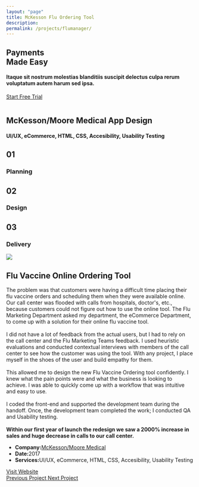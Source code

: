 ```yaml
---
layout: "page"
title: McKesson Flu Ordering Tool
description:
permalink: /projects/flumanager/
---
```


<section class="height-100 section-skewed geometric-bg colored-bg" id="home" data-custom-bg="#6956fb">
        <div class="centrize">
          <div class="v-center">
            <div class="container">
              <div class="row">
                <div class="col-md-5 col-md-offset-0 col-sm-10 col-sm-offset-1 mb-50 mt-50">
                  <div class="title m-0 txt-sm-center">
                    <h1 class="font-big fw-400">Payments<br>Made Easy</h1>
                    <h4>Itaque sit nostrum molestias blanditiis suscipit delectus culpa rerum voluptatum autem harum sed ipsa.</h4>
                    <p><a class="btn btn-color btn-shadow" href="#">Start Free Trial</a>
                    </p>
                  </div>
                </div>
                <div class="col-md-4 col-md-offset-2 col-sm-6 col-sm-offset-3 hidden-xs">
                  <img src="images/iphones.png" alt="">
                </div>
              </div>
            </div>
          </div>
        </div>
</section>

<section class="page-title parallax-section">
   <div class="row-parallax-bg">
      <div class="parallax-wrapper" style="transform: translate3d(0px, 0px, 0px);">
         <div class="parallax-bg" style="background-image: url('{{site.baseurl}}/assets/images/mm-flu-vaccine.jpg');"></div>
      </div>
      <div class="parallax-overlay"></div>
   </div>
   <div class="centrize">
      <div class="v-center">
         <div class="container">
            <div class="row">
               <div class="col-md-8 col-md-offset-2">
                  <div class="title text-center">
                     <h1>McKesson/Moore Medical App Design</h1>
                     <h4>UI/UX, eCommerce, HTML, CSS, Accesibility, Usability Testing</h4>
                  </div>
               </div>
            </div>
         </div>
      </div>
   </div>
</section>

<section>
   <div class="container">
      <div class="row">
         <div class="col-sm-4">
            <div class="number-box">
               <div class="number-wrap">
                  <h2>01</h2>
               </div>
               <div class="number-box-content">
                  <h3>Planning</h3>
                  <!--								<p>Like any project, I first met with the business stakeholders to identify the problem. Did they have any feedback from the actual users?</p>-->
               </div>
            </div>
         </div>
         <div class="col-sm-4">
            <div class="number-box">
               <div class="number-wrap">
                  <h2>02</h2>
               </div>
               <div class="number-box-content">
                  <h3>Design</h3>
                  <!--								<p>This had to be a design that was easy for users to come in and pre-book their flu vaccines and schedule when it was ready.</p>-->
               </div>
            </div>
         </div>
         <div class="col-sm-4">
            <div class="number-box">
               <div class="number-wrap">
                  <h2>03</h2>
               </div>
               <div class="number-box-content">
                  <h3>Delivery</h3>
                  <!--								<p>I delivered the design and code ahead of schedule and handed off to the developers for implementation. I led the usability, QA sessions with many scenarios trying to see where the tool was lacking.</p>-->
               </div>
            </div>
         </div>
      </div>
   </div>
</section>
<section>
   <div class="container">
      <div class="row">
         <div class="col-md-7 mb-25">
            <div class="media-video"><img class="img-responsive" src="{{site.baseurl}}/assets/images/mm-flu-layout.jpg"></div>
         </div>
         <div class="col-md-4 col-md-offset-1">
            <div class="title">
               <h2 class="mt-0 remove-margin-top">Flu Vaccine Online Ordering Tool</h2>
            </div>
            <div class="section-content">
               <p>The problem was that customers were having a difficult time placing their flu vaccine orders and scheduling them when they were available online. Our call center was flooded with calls from hospitals, doctor's,  etc., because customers could not figure out how to use the online tool.  The Flu Marketing Department asked my department, the eCommerce Department,  to come up with a solution for their online flu vaccine tool. 
                  <br><br>
                  I did not have a lot of feedback from the actual users, but I had to rely on the call center and the Flu Marketing Teams feedback. I used heuristic evaluations and conducted contextual interviews with members of the call center to see how the customer was using the tool.  With any project, I place myself in the shoes of the user and build empathy for them. 
                  <br><br>
                  This allowed me to design the new Flu Vaccine Ordering tool confidently.  I knew what the pain points were and what the business is looking to achieve. I was able to quickly come up with a workflow that was intuitive and easy to use. 
                  <br><br>
                  I coded the front-end and supported the development team during the handoff.  Once, the development team completed the work; I conducted QA and Usability testing. <br>
                  <br>
                  <strong>Within our first year of launch the redesign we saw a 2000% increase in sales and huge decrease in calls to our call center.</strong>
               </p>
               <div class="project-info mt-25">
                  <ul>
                     <li>
                        <strong>Company:</strong><a href="http://www.mooremedical.com/" target="_blank">McKesson/Moore Medical</a>
                     </li>
                     <li><strong>Date:</strong>2017</li>
                     <li><strong>Services:</strong>UI/UX, eCommerce, HTML, CSS, Accesibility, Usability Testing</li>
                  </ul>
               </div>
               <div class="btn-container mt-25">
                  <a class="btn btn-color btn-block" href="http://www.mooremedical.com/" target="_blank">Visit Website</a>
               </div>
            </div>
         </div>
      </div>
   </div>
</section>
<section class="grey-bg p-0 last-section">
   <div class="container">
      <div class="projects-controller">
            <a class="prev" href="{{ '/projects/postcard/' | relative_url }}">
            <span>
                  <i class="hc-arrow-round-back"></i> Previous Project</span>
            </a> 
            <a class="all" href="{{ site.baseurl }}/">
                  <span>
                        <i class="hc-apps"></i>
                  </span>
            </a> 
            <a class="next" href="{{ '/projects/restaurant-menu/' | relative_url }}">
                  <span>Next Project <i class="hc-arrow-round-forward"></i></span>
            </a>
      </div>
   </div>
</section>